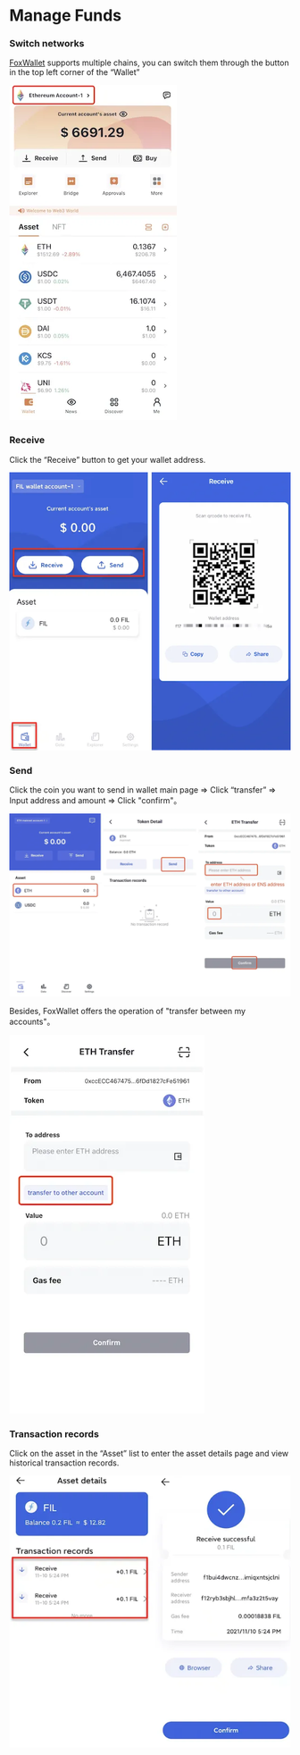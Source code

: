 # Manage Funds

### Switch networks
[FoxWallet](https://foxwallet.com) supports multiple chains, you can switch them through the button in the top left corner of the “Wallet”

![](../img/switch-entrance.webp)

### Receive
Click the “Receive” button to get your wallet address.

![](../img/receive.webp)

### Send

Click the coin you want to send in wallet main page => Click “transfer” => Input address and amount => Click "confirm"。

![](../img/transfer.webp)

Besides, FoxWallet offers the operation of "transfer between my accounts"。

![](../img/transfer-in-wallet.webp)

### Transaction records
Click on the asset in the “Asset” list to enter the asset details page and view historical transaction records.

![](../img/history_detail.webp)


